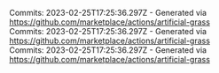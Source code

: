 Commits: 2023-02-25T17:25:36.297Z - Generated via https://github.com/marketplace/actions/artificial-grass
<br>
Commits: 2023-02-25T17:25:36.297Z - Generated via https://github.com/marketplace/actions/artificial-grass
<br>
Commits: 2023-02-25T17:25:36.297Z - Generated via https://github.com/marketplace/actions/artificial-grass
<br>
